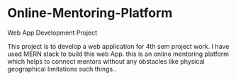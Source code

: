 # Online-Mentoring-Platform
Web App Development Project

This project is to  develop a web application for 4th sem project work. 
I have used MERN stack to build this web App.
this is an online mentoring platform which helps to connect mentors without any obstacles like physical geographical limitations such things..
